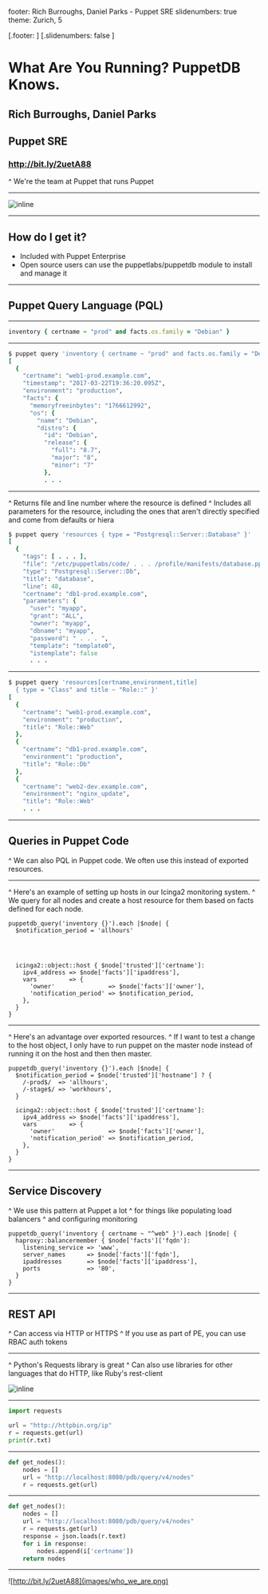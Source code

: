 footer: Rich Burroughs, Daniel Parks - Puppet SRE
slidenumbers: true
theme: Zurich, 5

[.footer: ]
[.slidenumbers: false ]
# What Are You Running? PuppetDB Knows.

## Rich Burroughs, Daniel Parks
## Puppet SRE

### http://bit.ly/2uetA88

^ We're the team at Puppet that runs Puppet

---

![inline](images/puppetdb_diagram.png)

---

## How do I get it?
- Included with Puppet Enterprise
- Open source users can use the puppetlabs/puppetdb module to install and manage it

---

## Puppet Query Language (PQL)

---
```Ruby
inventory { certname ~ "prod" and facts.os.family = "Debian" }
```

---
```Ruby
$ puppet query 'inventory { certname ~ "prod" and facts.os.family = "Debian" }'
[
  {
    "certname": "web1-prod.example.com",
    "timestamp": "2017-03-22T19:36:20.095Z",
    "environment": "production",
    "facts": {
      "memoryfreeinbytes": "1766612992",
      "os": {
        "name": "Debian",
        "distro": {
          "id": "Debian",
          "release": {
            "full": "8.7",
            "major": "8",
            "minor": "7"
          },
          . . .
```
---
^ Returns file and line number where the resource is defined
^ Includes all parameters for the resource, including the ones that aren't directly specified and come from defaults or hiera

```Ruby
$ puppet query 'resources { type = "Postgresql::Server::Database" }'
[
  {
    "tags": [ . . . ],
    "file": "/etc/puppetlabs/code/ . . . /profile/manifests/database.pp",
    "type": "Postgresql::Server::Db",
    "title": "database",
    "line": 48,
    "certname": "db1-prod.example.com",
    "parameters": {
      "user": "myapp",
      "grant": "ALL",
      "owner": "myapp",
      "dbname": "myapp",
      "password": " . . . ",
      "template": "template0",
      "istemplate": false
      . . .
```
---

```Ruby
$ puppet query 'resources[certname,environment,title]
  { type = "Class" and title ~ "Role::" }'
[
  {
    "certname": "web1-prod.example.com",
    "environment": "production",
    "title": "Role::Web"
  },
  {
    "certname": "db1-prod.example.com",
    "environment": "production",
    "title": "Role::Db"
  },
  {
    "certname": "web2-dev.example.com",
    "environment": "nginx_update",
    "title": "Role::Web"
    . . .
```
---

## Queries in Puppet Code

^ We can also PQL in Puppet code. We often use this instead of exported resources.

---

^ Here's an example of setting up hosts in our Icinga2 monitoring system.
^ We query for all nodes and create a host resource for them based on facts defined for each node.

```puppet
puppetdb_query('inventory {}').each |$node| {
  $notification_period = 'allhours'




  icinga2::object::host { $node['trusted']['certname']:
    ipv4_address => $node['facts']['ipaddress'],
    vars         => {
      'owner'               => $node['facts']['owner'],
      'notification_period' => $notification_period,
    },
  }
}
```
---

^ Here's an advantage over exported resources.
^ If I want to test a change to the host object, I only have to run puppet on the master node instead of running it on the host and then then master.

```puppet
puppetdb_query('inventory {}').each |$node| {
  $notification_period = $node['trusted']['hostname'] ? {
    /-prod$/  => 'allhours',
    /-stage$/ => 'workhours',
  }

  icinga2::object::host { $node['trusted']['certname']:
    ipv4_address => $node['facts']['ipaddress'],
    vars         => {
      'owner'               => $node['facts']['owner'],
      'notification_period' => $notification_period,
    },
  }
}
```
---

## Service Discovery

^ We use this pattern at Puppet a lot
^ for things like populating load balancers
^ and configuring monitoring

```puppet
puppetdb_query('inventory { certname ~ "^web" }').each |$node| {
  haproxy::balancermember { $node['facts']['fqdn']:
    listening_service => 'www',
    server_names      => $node['facts']['fqdn'],
    ipaddresses       => $node['facts']['ipaddress'],
    ports             => '80',
  }
}
```

---

## REST API

^ Can access via HTTP or HTTPS
^ If you use as part of PE, you can use RBAC auth tokens

---

^ Python's Requests library is great
^ Can also use libraries for other languages that do HTTP, like Ruby's rest-client

![inline](images/requests_screenshot.png)

---

```Python
import requests

url = "http://httpbin.org/ip"
r = requests.get(url)
print(r.txt)
```

---


```Python
def get_nodes():
    nodes = []
    url = "http://localhost:8080/pdb/query/v4/nodes"
    r = requests.get(url)
```

---

```Python
def get_nodes():
    nodes = []
    url = "http://localhost:8080/pdb/query/v4/nodes"
    r = requests.get(url)
    response = json.loads(r.text)
    for i in response:
        nodes.append(i['certname'])
    return nodes
```

---

![http://bit.ly/2uetA88](images/who_we_are.png)
